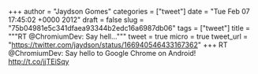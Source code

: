
+++
author = "Jaydson Gomes"
categories = ["tweet"]
date = "Tue Feb 07 17:45:02 +0000 2012"
draft = false
slug = "75b04981e5c341dfaea93344b2edc16a6987db06"
tags = ["tweet"]
title = """RT @ChromiumDev: Say hell..."""
tweet = true
micro = true
tweet_url = "https://twitter.com/jaydson/status/166940546433167362"
+++
RT @ChromiumDev: Say hello to Google Chrome on Android! http://t.co/jjTEiSqy
